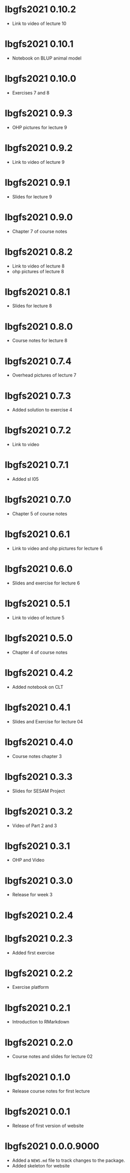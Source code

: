 # lbgfs2021 0.10.2

* Link to video of lecture 10

# lbgfs2021 0.10.1

* Notebook on BLUP animal model

# lbgfs2021 0.10.0

* Exercises 7 and 8

# lbgfs2021 0.9.3

* OHP pictures for lecture 9

# lbgfs2021 0.9.2

* Link to video of lecture 9

# lbgfs2021 0.9.1

* Slides for lecture 9

# lbgfs2021 0.9.0

* Chapter 7 of course notes

# lbgfs2021 0.8.2

* Link to video of lecture 8
* ohp pictures of lecture 8

# lbgfs2021 0.8.1

* Slides for lecture 8

# lbgfs2021 0.8.0

* Course notes for lecture 8

# lbgfs2021 0.7.4

* Overhead pictures of lecture 7

# lbgfs2021 0.7.3

* Added solution to exercise 4

# lbgfs2021 0.7.2

* Link to video

# lbgfs2021 0.7.1

* Added sl l05

# lbgfs2021 0.7.0

* Chapter 5 of course notes

# lbgfs2021 0.6.1

* Link to video and ohp pictures for lecture 6

# lbgfs2021 0.6.0

* Slides and exercise for lecture 6

# lbgfs2021 0.5.1

* Link to video of lecture 5

# lbgfs2021 0.5.0

* Chapter 4 of course notes

# lbgfs2021 0.4.2

* Added notebook on CLT

# lbgfs2021 0.4.1

* Slides and Exercise for lecture 04

# lbgfs2021 0.4.0

* Course notes chapter 3

# lbgfs2021 0.3.3

* Slides for SESAM Project

# lbgfs2021 0.3.2

* Video of Part 2 and 3

# lbgfs2021 0.3.1

* OHP and Video

# lbgfs2021 0.3.0

* Release for week 3

# lbgfs2021 0.2.4

# lbgfs2021 0.2.3

* Added first exercise

# lbgfs2021 0.2.2

* Exercise platform

# lbgfs2021 0.2.1

* Introduction to RMarkdown 

# lbgfs2021 0.2.0

* Course notes and slides for lecture 02 

# lbgfs2021 0.1.0

* Release course notes for first lecture


# lbgfs2021 0.0.1

* Release of first version of website

# lbgfs2021 0.0.0.9000

* Added a `NEWS.md` file to track changes to the package.
* Added skeleton for website

